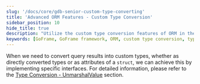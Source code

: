 ```yaml
---
slug: '/docs/core/gdb-senior-custom-type-converting'
title: 'Advanced ORM Features - Custom Type Conversion'
sidebar_position: 10
hide_title: true
description: "Utilize the custom type conversion features of ORM in the GoFrame framework to transform query results into desired types through specific interfaces, whether as direct types or struct attributes. This enhances the flexibility of the GoFrame framework, offering efficient solutions to assist developers in achieving advanced database interactions."
keywords: [GoFrame, GoFrame framework, ORM, custom type conversion, type conversion interface, query result processing, flexible expansion, efficient solutions, struct attributes, UnmarshalValue]
---
```


When we need to convert query results into custom types, whether as directly converted types or as attributes of a `struct`, we can achieve this by implementing specific interfaces. For detailed information, please refer to the [Type Conversion - UnmarshalValue](../../类型转换/类型转换-UnmarshalValue.md) section.